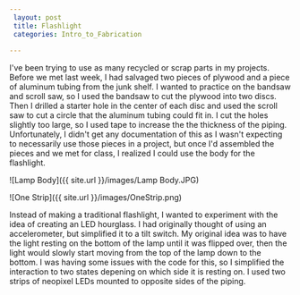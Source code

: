 ```yaml
---
 layout: post
 title: Flashlight
 categories: Intro_to_Fabrication
 
---
```


I've been trying to use as many recycled or scrap parts in my projects. Before we met last week, I had salvaged two pieces of plywood and a piece of aluminum tubing from the junk shelf. I wanted to practice on the bandsaw and scroll saw, so I used the bandsaw to cut the plywood into two discs. Then I drilled a starter hole in the center of each disc and used the scroll saw to cut a circle that the aluminum tubing could fit in. I cut the holes slightly too large, so I used tape to increase the the thickness of the piping. Unfortunately, I didn't get any documentation of this as I wasn't expecting to necessarily use those pieces in a project, but once I'd assembled the pieces and we met for class, I realized I could use the body for the flashlight.
 
![Lamp Body]({{ site.url }}/images/Lamp Body.JPG) 

![One Strip]({{ site.url }}/images/OneStrip.png)

Instead of making a traditional flashlight, I wanted to experiment with the idea of creating an LED hourglass. I had originally thought of using an accelerometer, but simplified it to a tilt switch. My original idea was to have the light resting on the bottom of the lamp until it was flipped over, then the light would slowly start moving from the top of the lamp down to the bottom. I was having some issues with the code for this, so I simplified the interaction to two states depening on which side it is resting on. I used two strips of neopixel LEDs mounted to opposite sides of the piping. 

